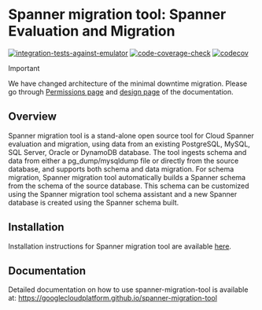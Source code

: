 # Spanner migration tool: Spanner Evaluation and Migration

[![integration-tests-against-emulator](https://github.com/GoogleCloudPlatform/spanner-migration-tool/actions/workflows/integration-tests-against-emulator.yaml/badge.svg)](https://github.com/GoogleCloudPlatform/spanner-migration-tool/actions/workflows/integration-tests-against-emulator.yaml) [![code-coverage-check](https://github.com/GoogleCloudPlatform/spanner-migration-tool/actions/workflows/test-coverage.yaml/badge.svg)](https://github.com/GoogleCloudPlatform/spanner-migration-tool/actions/workflows/test-coverage.yaml) [![codecov](https://codecov.io/gh/GoogleCloudPlatform/spanner-migration-tool/graph/badge.svg?token=HY9RCUlxzm)](https://codecov.io/gh/GoogleCloudPlatform/spanner-migration-tool)


> [!IMPORTANT]
> We have changed architecture of the minimal downtime migration. Please go through [Permissions page](https://googlecloudplatform.github.io/spanner-migration-tool/permissions.html) and [design page](https://googlecloudplatform.github.io/spanner-migration-tool/minimal) of the documentation.


## Overview

Spanner migration tool is a stand-alone open source tool for Cloud Spanner evaluation and
migration, using data from an existing PostgreSQL, MySQL, SQL Server, Oracle or DynamoDB database.
The tool ingests schema and data from either a pg_dump/mysqldump file or directly
from the source database, and supports both schema and data migration. For schema
migration, Spanner migration tool automatically builds a Spanner schema from the schema
of the source database. This schema can be customized using the Spanner migration tool schema assistant and
a new Spanner database is created using the Spanner schema built.

## Installation

Installation instructions for Spanner migration tool are available [here](https://googlecloudplatform.github.io/spanner-migration-tool/install.html#installing-spanner-migration-tool).

## Documentation

Detailed documentation on how to use spanner-migration-tool is available at: <https://googlecloudplatform.github.io/spanner-migration-tool>
